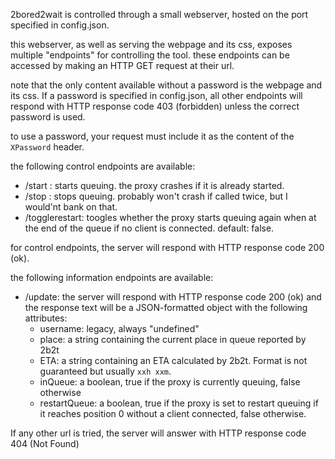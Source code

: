 2bored2wait is controlled through a small webserver, hosted on the port specified in config.json.

this webserver, as well as serving the webpage and its css, exposes multiple "endpoints" for controlling the tool. these endpoints can be accessed by making an HTTP GET request at their url.

note that the only content available without a password is the webpage and its css. If a password is specified in config.json, all other endpoints will respond with HTTP response code 403 (forbidden) unless the correct password is used.

to use a password, your request must include it as the content of the `XPassword` header.

the following control endpoints are available:
- /start : starts queuing. the proxy crashes if it is already started.
- /stop : stops queuing. probably won't crash if called twice, but I would'nt bank on that.
- /togglerestart: toogles whether the proxy starts queuing again when at the end of the queue if no client is connected. default: false.

for control endpoints, the server will respond with HTTP response code 200 (ok).

the following information endpoints are available:
- /update: the server will respond with HTTP response code 200 (ok) and the response text will be a JSON-formatted object with the following attributes:  
    - username: legacy, always "undefined"  
    - place: a string containing the current place in queue reported by 2b2t
    - ETA: a string containing an ETA calculated by 2b2t. Format is not guaranteed but usually `xxh xxm`.
    - inQueue: a boolean, true if the proxy is currently queuing, false otherwise
    - restartQueue: a boolean, true if the proxy is set to restart   queuing if it reaches position 0 without a client connected, false otherwise.

If any other url is tried, the server will answer with HTTP response code 404 (Not Found)
